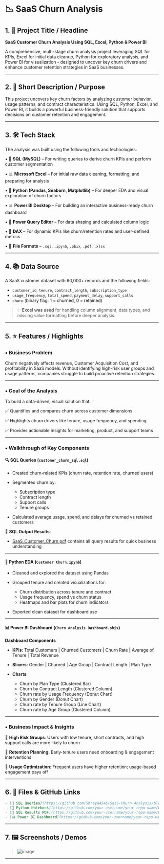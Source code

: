# 📉 SaaS Churn Analysis

## 1. 🧾 Project Title / Headline

**SaaS Customer Churn Analysis Using SQL, Excel, Python & Power BI**

A comprehensive, multi-stage churn analysis project leveraging SQL for KPIs, Excel for initial data cleanup, Python for exploratory analysis, and Power BI for visualization - designed to uncover key churn drivers and enhance customer retention strategies in SaaS businesses.

---

## 2. 📝 Short Description / Purpose

This project uncovers key churn factors by analyzing customer behavior, usage patterns, and contract characteristics. Using SQL, Python, Excel, and Power BI, it builds a powerful business-friendly solution that supports decisions on customer retention and engagement.

---

## 3. 🛠️ Tech Stack

The analysis was built using the following tools and technologies:<br>

• 🧮 **SQL (MySQL)** – For writing queries to derive churn KPIs and perform customer segmentation

• 📊 **Microsoft Excel** – For initial raw data cleaning, formatting, and preparing for analysis

• 🐍 **Python (Pandas, Seaborn, Matplotlib)** – For deeper EDA and visual exploration of churn factors

• 📊 **Power BI Desktop** – For building an interactive business-ready churn dashboard

• 📂 **Power Query Editor** – For data shaping and calculated column logic

• 🧠 **DAX** – For dynamic KPIs like churn/retention rates and user-defined metrics

• 💾 **File Formats** – `.sql`, `.ipynb`, `.pbix`, `.pdf`, `.xlsx`


---

## 4. 📚 Data Source

A SaaS customer dataset with 60,000+ records and the following fields:

* `customer_id`, `tenure`, `contract_length`, `subscription_type`
* `usage_frequency`, `total_spend`, `payment_delay`, `support_calls`
* `churn` (binary flag: 1 = churned, 0 = retained)

> ✨ **Excel was used** for handling column alignment, data types, and missing value formatting before deeper analysis.

---

## 5. ⭐ Features / Highlights

### • Business Problem

Churn negatively affects revenue, Customer Acquisition Cost, and profitability in SaaS models. Without identifying high-risk user groups and usage patterns, companies struggle to build proactive retention strategies.

---

### • Goal of the Analysis

To build a data-driven, visual solution that:

✅ Quantifies and compares churn across customer dimensions

✅ Highlights churn drivers like tenure, usage frequency, and spending

✅ Provides actionable insights for marketing, product, and support teams


---

### • Walkthrough of Key Components

#### 🔍 SQL Queries (`customer_churn_sql.sql`)

* Created churn-related KPIs (churn rate, retention rate, churned users)
* Segmented churn by:

  * Subscription type
  * Contract length
  * Support calls
  * Tenure groups
* Calculated average usage, spend, and delays for churned vs retained customers

📄 **SQL Output Results**:

* [SaaS\_Customer\_Churn.pdf](https://github.com/your-username/your-repo-name/blob/main/SaaS_Customer_Churn.pdf) contains all query results for quick business understanding

---

#### 🧪 Python EDA (`Customer Churn.ipynb`)

* Cleaned and explored the dataset using Pandas
* Grouped tenure and created visualizations for:

  * Churn distribution across tenure and contract
  * Usage frequency, spend vs churn status
  * Heatmaps and bar plots for churn indicators
* Exported clean dataset for dashboard use

---

#### 📊 Power BI Dashboard (`Churn Analysis Dashboard.pbix`)

**Dashboard Components**

* **KPIs**: Total Customers | Churned Customers | Churn Rate | Average of Tenure | Total Revenue
* **Slicers**: Gender | Churned | Age Group | Contract Length | Plan Type
* **Charts**:

  * Churn by Plan Type (Clustered Bar)
  * Churn by Contract Length (Clustered Column)
  * Churn rate by Usage Frequency (Donut Chart)
  * Churn by Gender (Donut Chart)
  * Churn rate by Tenure Group (Line Chart)
  * Churn rate by Age Group (Clustered Column)

---

### • Business Impact & Insights


🔹 **High Risk Groups**: Users with low tenure, short contracts, and high support calls are more likely to churn

🔹 **Retention Planning**: Early-tenure users need onboarding & engagement interventions

🔹 **Usage Optimization**: Frequent users have higher retention; usage-based engagement pays off


---

## 6. 📂 Files & GitHub Links

```markdown
- [📁 SQL Queries](https://github.com/Shreya4546/SaaS-Churn-Analysis/blob/main/customer_churn_sql.sql)
- [📓 Python Notebook](https://github.com/your-username/your-repo-name/blob/main/Customer%20Churn.ipynb)
- [📄 SQL Results PDF](https://github.com/your-username/your-repo-name/blob/main/SaaS_Customer_Churn.pdf)
- [📊 Power BI Dashboard](https://github.com/your-username/your-repo-name/blob/main/Churn%20Analysis%20Dashboard.pbix)
```

---

## 7. 🖼️ Screenshots / Demos

> ![image](https://github.com/user-attachments/assets/a1279dda-7fba-463b-8e63-cb11134d024e)

---


